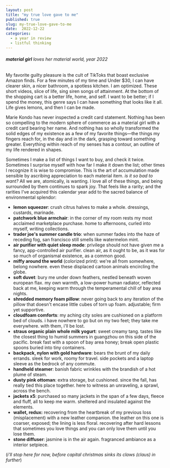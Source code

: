 ```yaml
---
layout: post
title: "my true love gave to me"
published: true
slug: my-true-love-gave-to-me
date:  2022-12-22
categories:
  - a year in review
  - listful thinking
---
```


###### **material girl** loves her material world, year 2022

My favorite guilty pleasure is the cult of TikToks that boast exclusive Amazon finds. For a few minutes of my time and Under $30, I can have clearer skin, a nicer bathroom, a spotless kitchen. I am optimized. These short videos, slice of life, sing siren songs of attainment. At the bottom of the shopping cart is a better life, home, and self. I want to be better; if I spend the money, this genre says I can have something that looks like it all. Life gives lemons, and then I can be made. 

Marie Kondo has never inspected a credit card statement. Nothing has been so compelling to the modern sphere of commerce as a material girl with a credit card bearing her name. And nothing has so wholly transformed the solid edges of my existence as a few of my favorite things—the things my fingers reach for, in the day and in the dark, grasping toward something greater. Everything within reach of my senses has a contour, an outline of my life rendered in shapes.

<!--more--> 

Sometimes I make a list of things I want to buy, and check it twice. Sometimes I surprise myself with how far I make it down the list; other times I recognize it is wise to compromise. This is the art of accumulation made sensible by ascribing appreciation to each material item. *is it so bad to want?* All we are, atomically, is wanting. I love all of these things, and being surrounded by them continues to spark joy. That feels like a rarity; and the rarities I've acquired this calendar year add to the sacred balance of environmental splendor:

- **lemon squeezer**: crush citrus halves to make a whole. dressings, custards, marinade.
- **patchwork blue armchair**: in the corner of my room rests my most acclaimed marketplace purchase. home to afternoons, curled into myself, writing collections.
- **trader joe's summer candle trio**: when summer fades into the haze of receding fog, san francisco still smells like watermelon mint.
- **air purifier with quiet sleep mode**: privilege should not have given me a fancy, app-controlled air purifier. clean air, as it ought to be, as it was for so much of organismal existence, as a common good.
- **miffy around the world** (colorized print): we're all from somewhere, belong nowhere. even these displaced cartoon animals encircling the globe.
- **soft duvet**: bury me under down feathers, nestled beneath woven european flax. my own warmth, a low-power human radiator, reflected back at me, keeping warm through the temperamental chill of bay area nights. 
- **shredded memory foam pillow**: never going back to any iteration of the pillow that doesn't encase little cubes of torn up foam. adjustable; firm yet supportive. 
- **cloudfoam comforts**: my aching city soles are cushioned on a platform bed of clouds. i have nowhere to go but on my two feet; they take me everywhere. with them, i'll be lost. 
- **straus organic plain whole milk yogurt**: sweet creamy tang. tastes like the closest thing to humid summers in guangzhou on this side of the pacific. break fast with a spoon of bay area honey; break open plastic spoons buried into tiny containers. 
- **backpack, nylon with gold hardware**: bears the brunt of my daily errands. sleek for work, roomy for travel. side pockets and a laptop sleeve as the bedrock of any commute. 
- **handheld steamer**: banish fabric wrinkles with the brandish of a hot plume of steam.  
- **dusty pink ottoman**: extra storage, but cushioned. since the fall, has really tied this place together. here to witness an unraveling, a sprawl, across the bench.
- **jackets x5**: purchased so many jackets in the span of a few days, fleece and fluff, all to keep me warm. sheltered and insulated against the elements.
- **wallet, redux:** recovering from the heartbreak of my previous loss (misplacement) with a new leather companion. the leather on this one is coarser, exposed; the lining is less floral. recovering after hard lessons that sometimes you love things and you can only love them until you lose them. 
- **stone diffuser**: jasmine is in the air again. fragranced ambiance as a interior setpiece.

(*i'll stop here for now, before capital christmas sinks its claws (*claus*) in further*)
